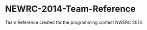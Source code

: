 NEWRC-2014-Team-Reference
=========================

Team Reference created for the programming contest NWERC 2014
